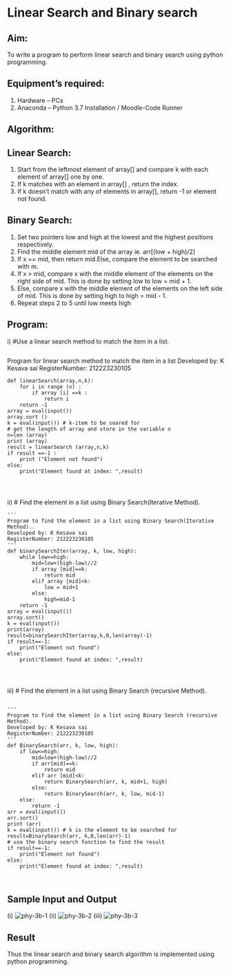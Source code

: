 # Linear Search and Binary search
## Aim:
To write a program to perform linear search and binary search using python programming.
## Equipment’s required:
1.	Hardware – PCs
2.	Anaconda – Python 3.7 Installation / Moodle-Code Runner
## Algorithm:
## Linear Search:
1.	Start from the leftmost element of array[] and compare k with each element of array[] one by one.
2.	If k matches with an element in array[] , return the index.
3.	If k doesn’t match with any of elements in array[], return -1 or element not found.
## Binary Search:
1.	Set two pointers low and high at the lowest and the highest positions respectively.
2.	Find the middle element mid of the array ie. arr[(low + high)/2]
3.	If x == mid, then return mid.Else, compare the element to be searched with m.
4.	If x > mid, compare x with the middle element of the elements on the right side of mid. This is done by setting low to low = mid + 1.
5.	Else, compare x with the middle element of the elements on the left side of mid. This is done by setting high to high = mid - 1.
6.	Repeat steps 2 to 5 until low meets high
## Program:
i)	#Use a linear search method to match the item in a list.
```
```
Program for linear search method to match the item in a list
Developed by: K Kesava sai
RegisterNumber: 212223230105
```
def linearSearch(array,n,k):
    for i in range (n) :
        if array [i] ==k :
            return i
    return -1        
array = eval(input())
array.sort ()
k = eval(input()) # k-item to be seared for
# get the length of array and store in the variable n
n=len (array)
print (array)
result = linearSearch (array,n,k)
if result ==-1 :
    print ("Element not found")
else:
    print("Element found at index: ",result)




```
ii)	# Find the element in a list using Binary Search(Iterative Method).
```
''' 
Program to find the element in a list using Binary Search(Iterative Method)..
Developed by: K Kesava sai
RegisterNumber: 212223230105
'''
def binarySearchIter(array, k, low, high):
    while low<=high:
        mid=low+(high-low)//2
        if array [mid]==k:
            return mid
        elif array [mid]<k:
            low = mid+1
        else:
            high=mid-1
    return -1        
array = eval(input())
array.sort()
k = eval(input()) 
print(array)
result=binarySearchIter(array,k,0,len(array)-1)
if result==-1:
    print("Element not found")
else:
    print("Element found at index: ",result)




```
iii)	# Find the element in a list using Binary Search (recursive Method).
```

''' 
Program to find the element in a list using Binary Search (recursive Method).
Developed by: K Kesava sai
RegisterNumber: 212223230105
'''
def BinarySearch(arr, k, low, high):
    if low<=high:
        mid=low+(high-low)//2
        if arr[mid]==k:
            return mid
        elif arr [mid]<k:
            return BinarySearch(arr, k, mid+1, high)
        else:
            return BinarySearch(arr, k, low, mid-1)
    else:
        return -1
arr = eval(input())
arr.sort()
print (arr)
k = eval(input()) # k is the element to be searched for
result=BinarySearch(arr, k,0,len(arr)-1)
# use the binary search function to find the result
if result==-1:
    print("Element not found")
else:
    print("Element found at index: ",result)



```
## Sample Input and Output
(i)
![phy-3b-1](https://github.com/Kesavasai20/Search-Algorithm/assets/138849303/aca8aaf7-9736-4339-8b74-c9fd336b6f55)
(ii)
![phy-3b-2](https://github.com/Kesavasai20/Search-Algorithm/assets/138849303/cb97d358-09ea-46a5-9f41-64fe67c0e29b)
(iii)
![phy-3b-3](https://github.com/Kesavasai20/Search-Algorithm/assets/138849303/26bc6ee4-13f1-4743-b3b9-18a59c4ecc21)





## Result
Thus the linear search and binary search algorithm is implemented using python programming.
